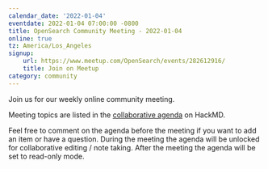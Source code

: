 ```yaml
---
calendar_date: '2022-01-04'
eventdate: 2022-01-04 07:00:00 -0800
title: OpenSearch Community Meeting - 2022-01-04
online: true
tz: America/Los_Angeles
signup:
    url: https://www.meetup.com/OpenSearch/events/282612916/
    title: Join on Meetup
category: community
---
```


Join us for our weekly online community meeting.

Meeting topics are listed in the [collaborative agenda](https://hackmd.io/@HmdZWaVnQU6M8icdvC5TwQ/BJ_0k1K9F?both=) on HackMD.

Feel free to comment on the agenda before the meeting if you want to add an item or have a question.
During the meeting the agenda will be unlocked for collaborative editing / note taking. After the meeting the agenda will be set to read-only mode.
